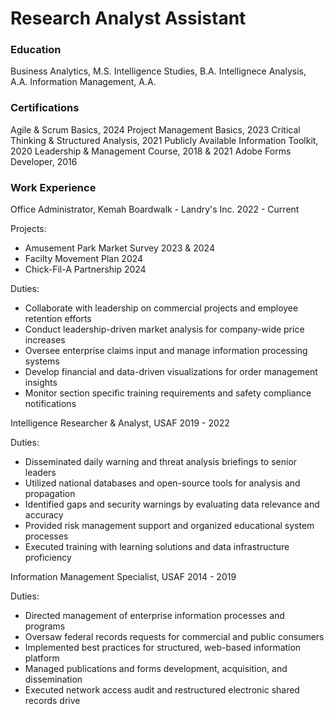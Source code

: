 # Research Analyst Assistant

### Education
Business Analytics, M.S.
Intelligence Studies, B.A.
Intellignece Analysis, A.A.
Information Management, A.A.

### Certifications
Agile & Scrum Basics, 2024
Project Management Basics, 2023
Critical Thinking & Structured Analysis, 2021
Publicly Available Information Toolkit, 2020
Leadership & Management Course, 2018 & 2021
Adobe Forms Developer, 2016

### Work Experience
Office Administrator, Kemah Boardwalk - Landry's Inc.
2022 - Current

Projects:
- Amusement Park Market Survey 2023 & 2024
- Facilty Movement Plan 2024
- Chick-Fil-A Partnership 2024

Duties:
- Collaborate with leadership on commercial projects and employee retention efforts
- Conduct leadership-driven market analysis for company-wide price increases
- Oversee enterprise claims input and manage information processing systems
- Develop financial and data-driven visualizations for order management insights
- Monitor section specific training requirements and safety compliance notifications

Intelligence Researcher & Analyst, USAF
2019 - 2022

Duties:
- Disseminated daily warning and threat analysis briefings to senior leaders
- Utilized national databases and open-source tools for analysis and propagation
- Identified gaps and security warnings by evaluating data relevance and accuracy
- Provided risk management support and organized educational system processes
- Executed training with learning solutions and data infrastructure proficiency

Information Management Specialist, USAF
2014 - 2019

Duties:
- Directed management of enterprise information processes and programs
- Oversaw federal records requests for commercial and public consumers
- Implemented best practices for structured, web-based information platform
- Managed publications and forms development, acquisition, and dissemination
- Executed network access audit and restructured electronic shared records drive



